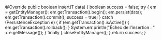 @Override
    public boolean insert(T data) {
        boolean success = false;
        try {
            em = getEntityManager();
            em.getTransaction().begin();
            em.persist(data);
            em.getTransaction().commit();
            success = true;
        } catch (PersistenceException e) {
            if (em.getTransaction().isActive()) {
                em.getTransaction().rollback();
            }
            System.err.println("Échec de l'insertion : " + e.getMessage());
        } finally {
            closeEntityManager();
        }
        return success;
    }